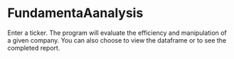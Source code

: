 # FundamentaAanalysis
Enter a ticker. The program will evaluate the efficiency and manipulation of a given company. 
You can also choose to view the dataframe or to see the completed report.
